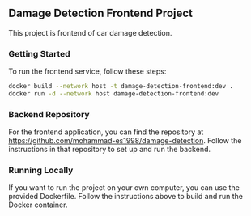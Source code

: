 ## Damage Detection Frontend Project

This project is frontend of car damage detection.

### Getting Started

To run the frontend service, follow these steps:

```bash
docker build --network host -t damage-detection-frontend:dev .
docker run -d --network host damage-detection-frontend:dev
```

### Backend Repository
For the frontend application, you can find the repository at https://github.com/mohammad-es1998/damage-detection. Follow the instructions in that repository to set up and run the backend.

### Running Locally
If you want to run the project on your own computer, you can use the provided Dockerfile. Follow the instructions above to build and run the Docker container.

